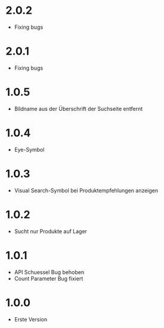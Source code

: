 # 2.0.2
- Fixing bugs

# 2.0.1
- Fixing bugs

# 1.0.5
- Bildname aus der Überschrift der Suchseite entfernt

# 1.0.4
- Eye-Symbol

# 1.0.3
- Visual Search-Symbol bei Produktempfehlungen anzeigen

# 1.0.2
- Sucht nur Produkte auf Lager

# 1.0.1
- API Schuessel Bug behoben
- Count Parameter Bug fixiert

# 1.0.0
- Erste Version
